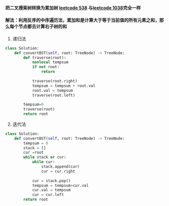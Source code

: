 #### 把二叉搜索树转换为累加树 [leetcode 538](https://leetcode-cn.com/problems/convert-bst-to-greater-tree/) 与[leetcode 1038](https://leetcode-cn.com/problems/binary-search-tree-to-greater-sum-tree/)完全一样

#### 解法：利用反序的中序遍历法，累加和是计算大于等于当前值的所有元素之和，那么每个节点都去计算右子树的和
1. 递归法
```python
class Solution:
    def convertBST(self, root: TreeNode) -> TreeNode:
        def traverse(root):
            nonlocal tempsum
            if not root:
                return
            
            traverse(root.right)
            tempsum = tempsum + root.val
            root.val = tempsum
            traverse(root.left)
        
        tempsum=0
        traverse(root)
        return root
```

2. 迭代法
```python
class Solution:
    def convertBST(self, root: TreeNode) -> TreeNode:
        tempsum = 0
        stack = []
        cur =root
        while stack or cur:
            while cur:
                stack.append(cur)
                cur = cur.right
            
            cur = stack.pop()
            tempsum = tempsum+cur.val
            cur.val = tempsum
            cur = cur.left
        return root
```
